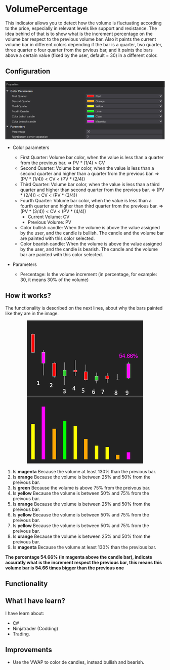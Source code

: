 # VolumePercentage

This indicator allows you to detect how the volume is fluctuating according to the price, especially in relevant levels like support and resistance. The idea behind of that is to show what is the increment percentage on the volume bar respect to the previous volume bar. Also it paints the current volume bar in different colors depending if the bar is a quarter, two quarter, three quarter o four quarter from the prvious bar, and it paints the bars above a certain value (fixed by the user, default = 30) in a different color.

## Configuration

<p align="center">
  <img src="https://github.com/rgutmen/VolumePercentage/blob/master/resources/VP_1.png" />
</p>

* Color parameters
  * First Quarter: Volume bar color, when the value is less than a quarter from the previous bar. => PV * (1/4) > CV
  * Second Quarter: Volume bar color, when the value is less than a second quarter and higher than a quarter from the previous bar. => (PV * (1/4)) < CV < (PV * (2/4))
  * Third Quarter: Volume bar color, when the value is less than a third quarter and higher than second quarter from the previous bar. => (PV * (2/4)) < CV < (PV * (3/4))
  * Fourth Quarter: Volume bar color, when the value is less than a fourth quarter and higher than third quarter from the previous bar. => (PV * (3/4)) < CV < (PV * (4/4))
    * Current Volume: CV
    * Previous Volume: PV
  * Color bullish candle: When the volume is above the value assigned by the user, and the candle is bullish. The candle and the volume bar are painted with this color selected.
  * Color bearish candle: When the volume is above the value assigned by the user, and the candle is bearish. The candle and the volume bar are painted with this color selected.

* Parameters 
  * Percentage: Is the volume increment (in percentage, for example: 30, it means 30% of the volume)
   
## How it works?

The functionality is described on the next lines, about why the bars painted like they are in the image.

<p align="center">
  <img src="https://github.com/rgutmen/VolumePercentage/blob/master/resources/VP_2.png" />
</p>


1. Is **magenta** Because the volume at least 130% than the previous bar.
2. Is **orange** Because the volume is between 25% and 50% from the preivous bar.
3. Is **green** Because the volume is above 75% from the preivous bar.
4. Is **yellow** Because the volume is between 50% and 75% from the preivous bar.
5. Is **orange** Because the volume is between 25% and 50% from the preivous bar.
6. Is **yellow** Because the volume is between 50% and 75% from the preivous bar.
7. Is **yellow** Because the volume is between 50% and 75% from the preivous bar.
8. Is **orange** Because the volume is between 25% and 50% from the preivous bar.
9. Is **magenta** Because the volume at least 130% than the previous bar.

**The percentage 54.66% (in magenta above the candle bar), indicate accuratly what is the increment respect the previous bar, this means this volume bar is 54.66 times bigger than the previous one**


## Functionality

   
## What I have learn?
I have learn about:
* C#
* Ninjatrader (Codding)
* Trading.

## Improvements
* Use the VWAP to color de candles, instead bullish and bearish.
